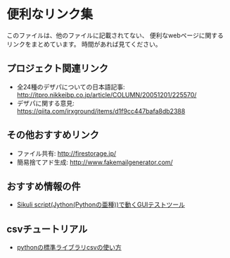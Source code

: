 # 便利なリンク集

このファイルは、他のファイルに記載されてない、
便利なwebページに関するリンクをまとめています。
時間があれば見てください。

## プロジェクト関連リンク

- 全24種のデザパについての日本語記事: <http://itpro.nikkeibp.co.jp/article/COLUMN/20051201/225570/>
- デザパに関する意見: <https://qiita.com/irxground/items/d1f9cc447bafa8db2388>

## その他おすすめリンク

- ファイル共有: <http://firestorage.jp/>
- 簡易捨てアド生成: <http://www.fakemailgenerator.com/>

## おすすめ情報の件

- [Sikuli script(Jython(Pythonの亜種))で動くGUIテストツール](http://www.sikulix.com/quickstart/)

## csvチュートリアル

- [pythonの標準ライブラリcsvの使い方](https://code.tutsplus.com/tutorials/how-to-read-and-write-csv-files-in-python--cms-29907)